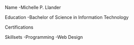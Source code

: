 Name
-Michelle P. Llander

Education
-Bachelor of Science in Information Technology

Certifications

Skillsets
-Programming
-Web Design


<!---
MichelleLlander/MichelleLlander is a ✨ special ✨ repository because its `README.md` (this file) appears on your GitHub profile.
You can click the Preview link to take a look at your changes.
--->

